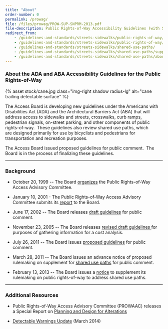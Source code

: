 ```yaml
---
title: "About"
order-number: 0
permalink: /prowag/
file: /files/prowag/PROW-SUP-SNPRM-2013.pdf
file-description: Public Rights-of-Way Accessibility Guidelines (with SUP)
redirect_from:
    - /guidelines-and-standards/streets-sidewalks/public-rights-of-way/
    - /guidelines-and-standards/streets-sidewalks/public-rights-of-way/proposed-rights-of-way-guidelines/
    - /guidelines-and-standards/streets-sidewalks/shared-use-paths/
    - /guidelines-and-standards/streets-sidewalks/shared-use-paths/supplemental-notice/
    - /guidelines-and-standards/streets-sidewalks/shared-use-paths/about-this-rulemaking/
---
```

### About the ADA and ABA Accessibility Guidelines for the Public Rights-of-Way

{% asset stock/cane.jpg class="img-right shadow radius-lg" alt="cane trailing detectable surface" %}

The Access Board is developing new guidelines under the Americans with Disabilities Act (ADA) and the Architectural Barriers Act (ABA) that will address access to sidewalks and streets, crosswalks, curb ramps, pedestrian signals, on-street parking, and other components of public rights-of-way.  These guidelines also review shared use paths, which are designed primarily for use by bicyclists and pedestrians for transportation and recreation purposes. 

The Access Board issued proposed guidelines for public comment.  The Board is in the process of finalizing these guidelines.    


---


### Background

- October 20, 1999 -- The Board [organizes](https://www.federalregister.gov/documents/1999/10/20/99-27329/public-rights-of-way-access-advisory-committee-meeting) the Public Rights-of-Way Access Advisory Committee.

- January 10, 2001 - The Public Rights-of-Way Access Advisory Committee submits its [report](/prowag/prowaac-report.html) to the Board.

- June 17, 2002 -- The Board releases [draft guidelines](/prowag/draft-2002.html) for public comment.

- November 23, 2005 -- The Board releases [revised draft guidelines ](https://www.federalregister.gov/documents/2005/11/23/05-23161/americans-with-disabilities-act-ada-accessibility-guidelines-for-buildings-and-facilities)for purposes of gathering information for a cost analysis.

- July 26, 2011 -- The Board issues [proposed guidelines](https://www.regulations.gov/document?D=ATBCB-2011-0004-0347) for public comment.

- March 28, 2011 -- The Board issues an advance notice of proposed rulemaking on supplement for [shared use paths](https://www.regulations.gov/document?D=ATBCB-2011-0002-0001) for public comment.

- February 13, 2013 -- The Board issues a [notice](https://www.regulations.gov/document?D=ATBCB-2013-0002-0001) to supplement its rulemaking on public rights-of-way to address shared use paths.


---


### Additional Resources
- Public Rights-of-Way Access Advisory Committee (PROWAAC)  releases a Special Report on [Planning and Design for Alterations](/prowag/planning-and-design-for-alterations/)

- [Detectable Warnings Update](/prowag/other/dw-update.html) (March 2014)
